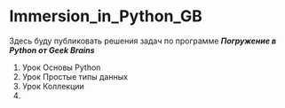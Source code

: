 # Immersion_in_Python_GB
Здесь буду публиковать решения задач по программе ***Погружение в Python от Geek Brains***


1. Урок Основы Python
2. Урок Простые типы данных
3. Урок Коллекции
4. 

